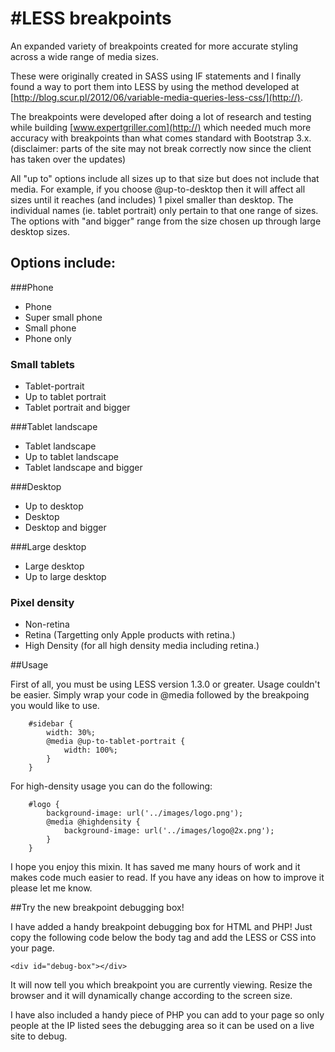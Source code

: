 #LESS breakpoints
================

An expanded variety of breakpoints created for more accurate styling across a wide range of media sizes.

These were originally created in SASS using IF statements and I finally found a way to port them into LESS by using the method developed at [http://blog.scur.pl/2012/06/variable-media-queries-less-css/](http://).

The breakpoints were developed after doing a lot of research and testing while building [www.expertgriller.com](http://) which needed much more accuracy with breakpoints than what comes standard with Bootstrap 3.x. (disclaimer: parts of the site may not break correctly now since the client has taken over the updates)

All "up to" options include all sizes up to that size but does not include that media. For example, if you choose @up-to-desktop then it will affect all sizes until it reaches (and includes) 1 pixel smaller than desktop. The individual names (ie. tablet portrait) only pertain to that one range of sizes. The options with "and bigger" range from the size chosen up through large desktop sizes.

## Options include:

###Phone

- Phone
- Super small phone
- Small phone
- Phone only

### Small tablets

- Tablet-portrait
- Up to tablet portrait
- Tablet portrait and bigger

###Tablet landscape

- Tablet landscape
- Up to tablet landscape
- Tablet landscape and bigger

###Desktop

- Up to desktop
- Desktop
- Desktop and bigger

###Large desktop

- Large desktop
- Up to large desktop

### Pixel density

- Non-retina
- Retina (Targetting only Apple products with retina.)
- High Density (for all high density media including retina.)

##Usage

First of all, you must be using LESS version 1.3.0 or greater. Usage couldn't be easier. Simply wrap your code in @media followed by the breakpoing you would like to use.

		#sidebar {
			width: 30%;
			@media @up-to-tablet-portrait {
				width: 100%;
			}
		}

For high-density usage you can do the following:

		#logo {
			background-image: url('../images/logo.png');
			@media @highdensity {
				background-image: url('../images/logo@2x.png');
			}
		}

I hope you enjoy this mixin. It has saved me many hours of work and it makes code much easier to read. If you have any ideas on how to improve it please let me know.

##Try the new breakpoint debugging box!

I have added a handy breakpoint debugging box for HTML and PHP! Just copy the following code below the body tag and add the LESS or CSS into your page.

	<div id="debug-box"></div>
	
It will now tell you which breakpoint you are currently viewing. Resize the browser and it will dynamically change according to the screen size.

I have also included a handy piece of PHP you can add to your page so only people at the IP listed sees the debugging area so it can be used on a live site to debug.